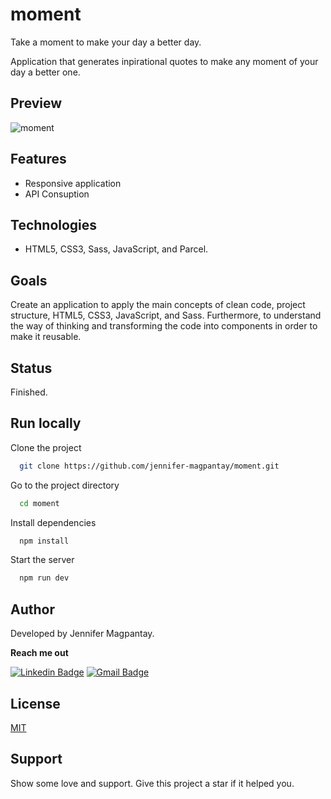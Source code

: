 # moment

Take a moment to make your day a better day.

Application that generates inpirational quotes to make any moment of your day a better one.

## Preview
![moment](https://user-images.githubusercontent.com/56962997/168440790-ea43e1ab-3549-4222-90e7-3ded25addb43.gif)

## Features

- Responsive application
- API Consuption

## Technologies

- HTML5, CSS3, Sass, JavaScript, and Parcel.

## Goals

Create an application to apply the main concepts of clean code, project structure, HTML5, CSS3, JavaScript, and Sass. Furthermore, to understand the way of thinking and transforming the code into components in order to make it reusable.

## Status

Finished.

## Run locally

Clone the project

```bash
  git clone https://github.com/jennifer-magpantay/moment.git
```

Go to the project directory

```bash
  cd moment
```

Install dependencies

```bash
  npm install
```

Start the server

```bash
  npm run dev
```

## Author

Developed by Jennifer Magpantay.

**Reach me out**

[![Linkedin Badge](https://img.shields.io/badge/-Jennifer-blue?style=flat-square&logo=Linkedin&logoColor=white&link=https://www.linkedin.com/in/jennifermagpantay/)](https://www.linkedin.com/in/jennifermagpantay/) [![Gmail Badge](https://img.shields.io/badge/-jennifer.magpantay@gmail.com-c14438?style=flat-square&logo=Gmail&logoColor=white&link=mailto:jennifer.magpantay@gmail.com)](mailto:jennifer.magpantay@gmail.com)

## License

[MIT](https://choosealicense.com/licenses/mit/)

## Support

Show some love and support. Give this project a star if it helped you.
